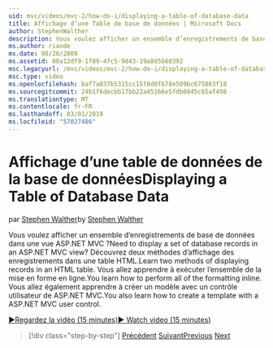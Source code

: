 ```yaml
---
uid: mvc/videos/mvc-2/how-do-i/displaying-a-table-of-database-data
title: Affichage d’une Table de base de données | Microsoft Docs
author: StephenWalther
description: Vous voulez afficher un ensemble d’enregistrements de base de données dans une vue ASP.NET MVC ? Découvrez deux méthodes d’affichage des enregistrements dans une table HTML. Vous allez apprendre à effectuer toutes les t...
ms.author: riande
ms.date: 08/20/2008
ms.assetid: 00a12df9-1f89-4fc5-9d43-19a8d5b80392
msc.legacyurl: /mvc/videos/mvc-2/how-do-i/displaying-a-table-of-database-data
msc.type: video
ms.openlocfilehash: baf7a037b5315cc15f8d0fb78e509bc675863f18
ms.sourcegitcommit: 24b1f6decbb17bb22a45166e5fdb0845c65af498
ms.translationtype: MT
ms.contentlocale: fr-FR
ms.lasthandoff: 03/01/2019
ms.locfileid: "57027486"
---
```

<a name="displaying-a-table-of-database-data"></a><span data-ttu-id="91148-105">Affichage d’une table de données de la base de données</span><span class="sxs-lookup"><span data-stu-id="91148-105">Displaying a Table of Database Data</span></span>
====================
<span data-ttu-id="91148-106">par [Stephen Walther](https://github.com/StephenWalther)</span><span class="sxs-lookup"><span data-stu-id="91148-106">by [Stephen Walther](https://github.com/StephenWalther)</span></span>

<span data-ttu-id="91148-107">Vous voulez afficher un ensemble d’enregistrements de base de données dans une vue ASP.NET MVC ?</span><span class="sxs-lookup"><span data-stu-id="91148-107">Need to display a set of database records in an ASP.NET MVC view?</span></span> <span data-ttu-id="91148-108">Découvrez deux méthodes d’affichage des enregistrements dans une table HTML.</span><span class="sxs-lookup"><span data-stu-id="91148-108">Learn two methods of displaying records in an HTML table.</span></span> <span data-ttu-id="91148-109">Vous allez apprendre à exécuter l’ensemble de la mise en forme en ligne.</span><span class="sxs-lookup"><span data-stu-id="91148-109">You learn how to perform all of the formatting inline.</span></span> <span data-ttu-id="91148-110">Vous allez également apprendre à créer un modèle avec un contrôle utilisateur de ASP.NET MVC.</span><span class="sxs-lookup"><span data-stu-id="91148-110">You also learn how to create a template with a ASP.NET MVC user control.</span></span>

[<span data-ttu-id="91148-111">&#9654;Regardez la vidéo (15 minutes)</span><span class="sxs-lookup"><span data-stu-id="91148-111">&#9654; Watch video (15 minutes)</span></span>](https://channel9.msdn.com/Blogs/ASP-NET-Site-Videos/displaying-a-table-of-database-data)

> [!div class="step-by-step"]
> <span data-ttu-id="91148-112">[Précédent](creating-model-classes-with-linq-to-sql.md)
> [Suivant](what-is-aspnet-mvc-80-minute-technical-video-for-developers-building-nerddinner.md)</span><span class="sxs-lookup"><span data-stu-id="91148-112">[Previous](creating-model-classes-with-linq-to-sql.md)
[Next](what-is-aspnet-mvc-80-minute-technical-video-for-developers-building-nerddinner.md)</span></span>

